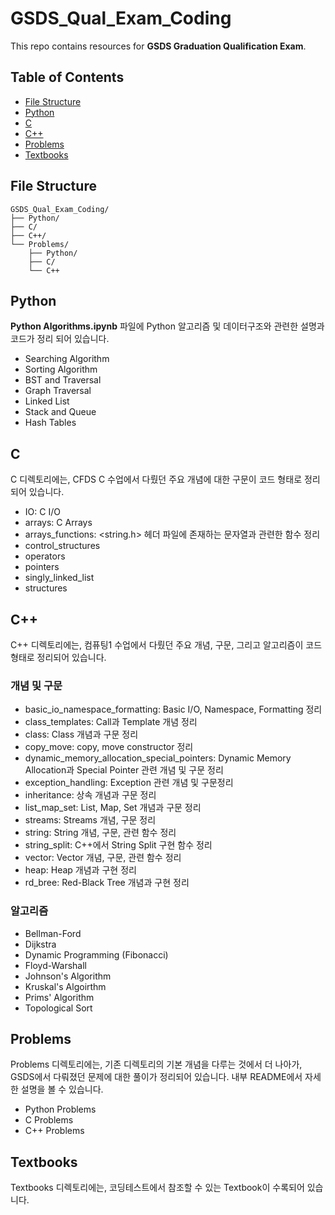 # GSDS_Qual_Exam_Coding

This repo contains resources for **GSDS Graduation Qualification Exam**.

## Table of Contents

- [File Structure](#file-structure)
- [Python](#python)
- [C](#c)
- [C++](#c-1)
- [Problems](#problems)
- [Textbooks](#textbooks)

## File Structure
```plaintext
GSDS_Qual_Exam_Coding/
├── Python/
├── C/
├── C++/
└── Problems/
    ├── Python/
    ├── C/
    └── C++
```

## Python
**Python Algorithms.ipynb** 파일에 Python 알고리즘 및 데이터구조와 관련한 설명과 코드가 정리 되어 있습니다.
- Searching Algorithm
- Sorting Algorithm
- BST and Traversal
- Graph Traversal
- Linked List
- Stack and Queue
- Hash Tables

## C

C 디렉토리에는, CFDS C 수업에서 다뤘던 주요 개념에 대한 구문이 코드 형태로 정리되어 있습니다.
- IO: C I/O
- arrays: C Arrays
- arrays_functions: <string.h> 헤더 파일에 존재하는 문자열과 관련한 함수 정리
- control_structures
- operators
- pointers
- singly_linked_list
- structures

## C++

C++ 디렉토리에는, 컴퓨팅1 수업에서 다뤘던 주요 개념, 구문, 그리고 알고리즘이 코드 형태로 정리되어 있습니다.

### 개념 및 구문
- basic_io_namespace_formatting: Basic I/O, Namespace, Formatting 정리
- class_templates: Call과 Template 개념 정리
- class: Class 개념과 구문 정리
- copy_move: copy, move constructor 정리
- dynamic_memory_allocation_special_pointers: Dynamic Memory Allocation과 Special Pointer 관련 개념 및 구문 정리
- exception_handling: Exception 관련 개념 및 구문정리
- inheritance: 상속 개념과 구문 정리
- list_map_set: List, Map, Set 개념과 구문 정리
- streams: Streams 개념, 구문 정리
- string: String 개념, 구문, 관련 함수 정리
- string_split: C++에서 String Split 구현 함수 정리
- vector: Vector 개념, 구문, 관련 함수 정리
- heap: Heap 개념과 구현 정리
- rd_bree: Red-Black Tree 개념과 구현 정리

### 알고리즘
- Bellman-Ford
- Dijkstra
- Dynamic Programming (Fibonacci)
- Floyd-Warshall
- Johnson's Algorithm
- Kruskal's Algoirthm
- Prims' Algorithm
- Topological Sort


## Problems

Problems 디렉토리에는, 기존 디렉토리의 기본 개념을 다루는 것에서 더 나아가, GSDS에서 다뤄졌던 문제에 대한 풀이가 정리되어 있습니다. 내부 README에서 자세한 설명을 볼 수 있습니다.
- Python Problems
- C Problems
- C++ Problems

## Textbooks

Textbooks 디렉토리에는, 코딩테스트에서 참조할 수 있는 Textbook이 수록되어 있습니다.
